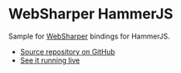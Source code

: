 # WebSharper HammerJS

Sample for [WebSharper](https://websharper.com) bindings for HammerJS.

* [Source repository on GitHub](https://github.com/websharper-samples/HammerJS)
* [See it running live](https://websharper-samples.github.io/HammerJS)

